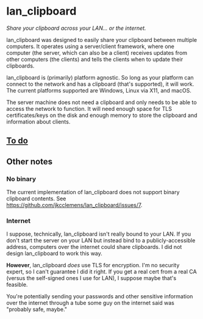 # lan_clipboard

*Share your clipboard across your LAN... or the internet.*

lan_clipboard was designed to easily share your clipboard between multiple computers. It operates
using a server/client framework, where one computer (the server, which can also be a client) receives
updates from other computers (the clients) and tells the clients when to update their clipboards.

lan_clipboard is (primarily) platform agnostic. So long as your platform can connect to the network
and has a clipboard (that's supported), it will work. The current platforms supported are Windows,
Linux via X11, and macOS.

The server machine does not need a clipboard and only needs to be able to access the network to
function. It will need enough space for TLS certificates/keys on the disk and enough memory to store
the clipboard and information about clients.

## [To do](https://github.com/jkcclemens/lan_clipboard/projects/1)

## Other notes

### No binary

The current implementation of lan_clipboard does not support binary clipboard contents. See
https://github.com/jkcclemens/lan_clipboard/issues/7.

### Internet

I suppose, technically, lan_clipboard isn't really bound to your LAN. If you don't start the server
on your LAN but instead bind to a publicly-accessible address, computers over the internet could
share clipboards. I did not design lan_clipboard to work this way.

**However**, lan_clipboard *does* use TLS for encryption. I'm no security expert, so I can't
guarantee I did it right. If you get a real cert from a real CA (versus the self-signed ones I use
for LAN), I suppose maybe that's feasible.

You're potentially sending your passwords and other sensitive information over the internet through
a tube some guy on the internet said was "probably safe, maybe."
